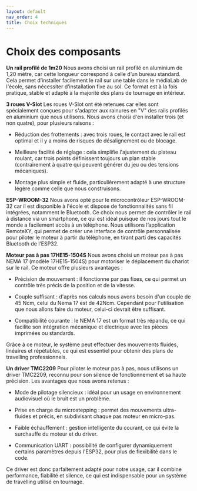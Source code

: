 ```yaml
---
layout: default
nav_order: 4
title: Choix techniques
---
```


# Choix des composants 


**Un rail profilé de 1m20**
Nous avons choisi un rail profilé en aluminium de 1,20 mètre, car cette longueur correspond à celle d’un bureau standard. Cela permet d’installer facilement le rail sur une table dans le médiaLab de l'école, sans nécessiter d’installation fixe au sol. Ce format est à la fois pratique, stable et adapté à la majorité des plans de tournage en intérieur.

**3 roues V-Slot**
Les roues V-Slot ont été retenues car elles sont spécialement conçues pour s'adapter aux rainures en "V" des rails profilés en aluminium que nous utilisons.
Nous avons choisi d'en installer trois (et non quatre), pour plusieurs raisons :

- Réduction des frottements : avec trois roues, le contact avec le rail est optimal et il y a moins de risques de désalignement ou de blocage.

- Meilleure facilité de réglage : cela simplifie l'ajustement du plateau roulant, car trois points définissent toujours un plan stable (contrairement à quatre qui peuvent générer du jeu ou des tensions mécaniques).

- Montage plus simple et fluide, particulièrement adapté à une structure légère comme celle que nous construisons.

**ESP-WROOM-32**
Nous avons opté pour le microcontrôleur ESP-WROOM-32 car il est disponible à l'école et dispose de fonctionnalités sans fil intégrées, notamment le Bluetooth.
Ce choix nous permet de contrôler le rail à distance via un smartphone, ce qui est idéal puisque de nos jours tout le monde a facilement accès à un téléphone.
Nous utilisons l’application RemoteXY, qui permet de créer une interface de contrôle personnalisée pour piloter le moteur à partir du téléphone, en tirant parti des capacités Bluetooth de l’ESP32.

**Moteur pas à pas 17HE15-1504S**
Nous avons choisi un moteur pas à pas NEMA 17 (modèle 17HE15-1504S) pour motoriser le déplacement du chariot sur le rail.
Ce moteur offre plusieurs avantages :

- Précision de mouvement : il fonctionne par pas fixes, ce qui permet un contrôle très précis de la position et de la vitesse.

- Couple suffisant : d'après nos calculs nous avons besoin d'un couple de 45 Ncm, celui du Nema 17 est de 42Ncm. Cependant pour l'utilisation que nous allons faire du moteur, celui-ci devrait être suffisant.

- Compatibilité courante : le NEMA 17 est un format très répandu, ce qui facilite son intégration mécanique et électrique avec les pièces imprimées ou standards.

Grâce à ce moteur, le système peut effectuer des mouvements fluides, linéaires et répétables, ce qui est essentiel pour obtenir des plans de travelling professionnels.

**Un driver TMC2209**
Pour piloter le moteur pas à pas, nous utilisons un driver TMC2209, reconnu pour son silence de fonctionnement et sa haute précision.
Les avantages que nous avons retenus :

- Mode de pilotage silencieux : idéal pour un usage en environnement audiovisuel où le bruit est un problème.

- Prise en charge du microstepping : permet des mouvements ultra-fluides et précis, en subdivisant chaque pas moteur en micro-pas.

- Faible échauffement : gestion intelligente du courant, ce qui évite la surchauffe du moteur et du driver.

- Communication UART : possibilité de configurer dynamiquement certains paramètres depuis l'ESP32, pour plus de flexibilité dans le code.

Ce driver est donc parfaitement adapté pour notre usage, car il combine performance, fiabilité et silence, ce qui est indispensable pour un système de travelling utilisé en tournage.
